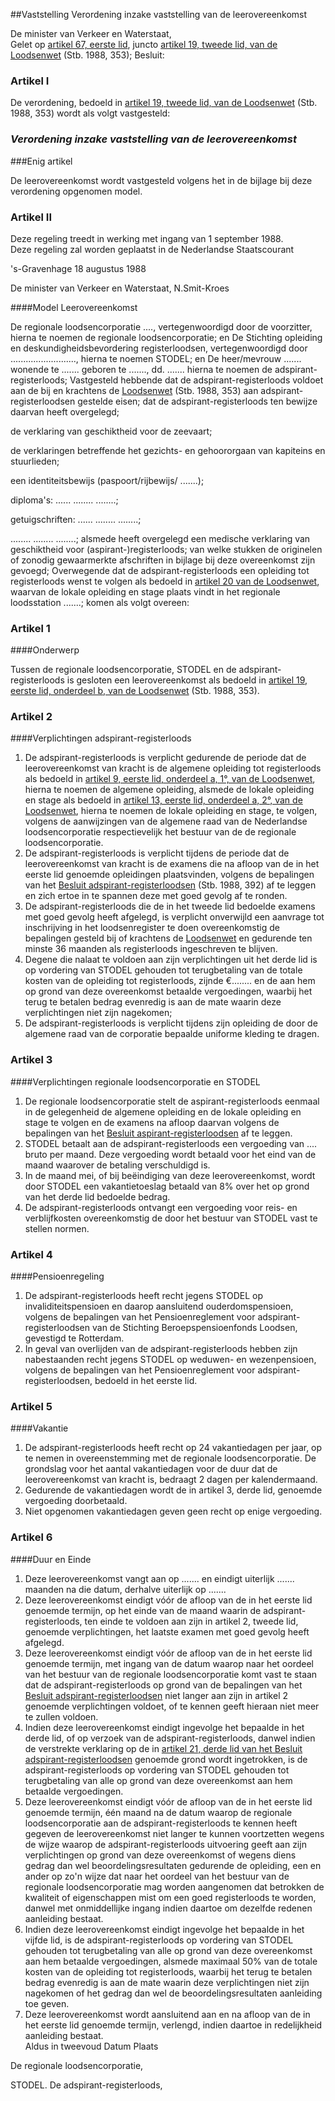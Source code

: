 <meta http-equiv='Content-Type' content='text/html; charset=utf-8' />

##Vaststelling Verordening inzake vaststelling van de leerovereenkomst

De minister van Verkeer en Waterstaat,  
Gelet op [artikel 67, eerste lid](../../../../../../../../../wet/loodsenwet/BWBR0004365/README.md), juncto [artikel 19, tweede lid, van de Loodsenwet](../../../../../../../../../wet/loodsenwet/BWBR0004365/README.md) (Stb. 1988, 353);
Besluit:    

### Artikel  I  

De verordening, bedoeld in [artikel 19, tweede lid, van de Loodsenwet](../../../../../../../../../wet/loodsenwet/BWBR0004365/README.md) (Stb. 1988, 353) wordt als volgt vastgesteld: 
### *Verordening inzake vaststelling van de leerovereenkomst* 

###Enig artikel

De leerovereenkomst wordt vastgesteld volgens het in de bijlage bij deze verordening opgenomen model.  

### Artikel  II  

Deze regeling treedt in werking met ingang van 1 september 1988.  
Deze regeling zal worden geplaatst in de Nederlandse Staatscourant   

's-Gravenhage 
18 augustus 1988    

De 
minister van Verkeer en Waterstaat, 
N.Smit-Kroes   

####Model Leerovereenkomst

De regionale loodsencorporatie ...., vertegenwoordigd door de voorzitter, hierna te noemen de regionale loodsencorporatie; en De Stichting opleiding en deskundigheidsbevordering registerloodsen, vertegenwoordigd door .........................., hierna te noemen STODEL; en De heer/mevrouw ....... wonende te ....... geboren te ......., dd. ....... hierna te noemen de adspirant-registerloods; Vastgesteld hebbende dat de adspirant-registerloods voldoet aan de bij en krachtens de [Loodsenwet](../../../../../../../../../wet/loodsenwet/BWBR0004365/README.md) (Stb. 1988, 353) aan adspirant-registerloodsen gestelde eisen; dat de adspirant-registerloods ten bewijze daarvan heeft overgelegd; 

de verklaring van geschiktheid voor de zeevaart;  

de verklaringen betreffende het gezichts- en gehoororgaan van kapiteins en stuurlieden;  

een identiteitsbewijs (paspoort/rijbewijs/ .......);  

diploma's: ...... ........ ........;  

getuigschriften: ...... ........ ........;  

........ ........ ........;   alsmede heeft overgelegd een medische verklaring van geschiktheid voor (aspirant-)registerloods; van welke stukken de originelen of zonodig gewaarmerkte afschriften in bijlage bij deze overeenkomst zijn gevoegd; Overwegende dat de adspirant-registerloods een opleiding tot registerloods wenst te volgen als bedoeld in [artikel 20 van de Loodsenwet](../../../../../../../../../wet/loodsenwet/BWBR0004365/README.md), waarvan de lokale opleiding en stage plaats vindt in het regionale loodsstation .......; komen als volgt overeen: 

### Artikel  1  

####Onderwerp

Tussen de regionale loodsencorporatie, STODEL en de adspirant-registerloods is gesloten een leerovereenkomst als bedoeld in [artikel 19, eerste lid, onderdeel b, van de Loodsenwet](../../../../../../../../../wet/loodsenwet/BWBR0004365/README.md) (Stb. 1988, 353).  

### Artikel  2  

####Verplichtingen adspirant-registerloods

1.  De adspirant-registerloods is verplicht gedurende de periode dat de leerovereenkomst van kracht is de algemene opleiding tot registerloods als bedoeld in [artikel 9, eerste lid, onderdeel a, 1°, van de Loodsenwet](../../../../../../../../../wet/loodsenwet/BWBR0004365/README.md), hierna te noemen de algemene opleiding, alsmede de lokale opleiding en stage als bedoeld in [artikel 13, eerste lid, onderdeel a, 2°, van de Loodsenwet](../../../../../../../../../wet/loodsenwet/BWBR0004365/README.md), hierna te noemen de lokale opleiding en stage, te volgen, volgens de aanwijzingen van de algemene raad van de Nederlandse loodsencorporatie respectievelijk het bestuur van de de regionale loodsencorporatie.   
2.  De adspirant-registerloods is verplicht tijdens de periode dat de leerovereenkomst van kracht is de examens die na afloop van de in het eerste lid genoemde opleidingen plaatsvinden, volgens de bepalingen van het [Besluit adspirant-registerloodsen](../../../../../../../../../AMvB/besluit/adspirant-registerloodsen/BWBR0004391/README.md) (Stb. 1988, 392) af te leggen en zich ertoe in te spannen deze met goed gevolg af te ronden.   
3.  De adspirant-registerloods die de in het tweede lid bedoelde examens met goed gevolg heeft afgelegd, is verplicht onverwijld een aanvrage tot inschrijving in het loodsenregister te doen overeenkomstig de bepalingen gesteld bij of krachtens de [Loodsenwet](../../../../../../../../../wet/loodsenwet/BWBR0004365/README.md) en gedurende ten minste 36 maanden als registerloods ingeschreven te blijven.   
4.  Degene die nalaat te voldoen aan zijn verplichtingen uit het derde lid is op vordering van STODEL gehouden tot terugbetaling van de totale kosten van de opleiding tot registerloods, zijnde €........ en de aan hem op grond van deze overeenkomst betaalde vergoedingen, waarbij het terug te betalen bedrag evenredig is aan de mate waarin deze verplichtingen niet zijn nagekomen;   
5.  De adspirant-registerloods is verplicht tijdens zijn opleiding de door de algemene raad van de corporatie bepaalde uniforme kleding te dragen.   

### Artikel  3  

####Verplichtingen regionale loodsencorporatie en STODEL

1.  De regionale loodsencorporatie stelt de aspirant-registerloods eenmaal in de gelegenheid de algemene opleiding en de lokale opleiding en stage te volgen en de examens na afloop daarvan volgens de bepalingen van het [Besluit aspirant-registerloodsen](../../../../../../../../../AMvB/besluit/adspirant-registerloodsen/BWBR0004391/README.md) af te leggen.   
2.  STODEL betaalt aan de adspirant-registerloods een vergoeding van .... bruto per maand. Deze vergoeding wordt betaald voor het eind van de maand waarover de betaling verschuldigd is.   
3.  In de maand mei, of bij beëindiging van deze leerovereenkomst, wordt door STODEL een vakantietoeslag betaald van 8% over het op grond van het derde lid bedoelde bedrag.   
4.  De adspirant-registerloods ontvangt een vergoeding voor reis- en verblijfkosten overeenkomstig de door het bestuur van STODEL vast te stellen normen.   

### Artikel  4  

####Pensioenregeling

1.  De adspirant-registerloods heeft recht jegens STODEL op invaliditeitspensioen en daarop aansluitend ouderdomspensioen, volgens de bepalingen van het Pensioenreglement voor adspirant- registerloodsen van de Stichting Beroepspensioenfonds Loodsen, gevestigd te Rotterdam.   
2.  In geval van overlijden van de adspirant-registerloods hebben zijn nabestaanden recht jegens STODEL op weduwen- en wezenpensioen, volgens de bepalingen van het Pensioenreglement voor adspirant-registerloodsen, bedoeld in het eerste lid.   

### Artikel  5  

####Vakantie

1.  De adspirant-registerloods heeft recht op 24 vakantiedagen per jaar, op te nemen in overeenstemming met de regionale loodsencorporatie. De grondslag voor het aantal vakantiedagen voor de duur dat de leerovereenkomst van kracht is, bedraagt 2 dagen per kalendermaand.   
2.  Gedurende de vakantiedagen wordt de in artikel 3, derde lid, genoemde vergoeding doorbetaald.   
3.  Niet opgenomen vakantiedagen geven geen recht op enige vergoeding.   

### Artikel  6  

####Duur en Einde

1.  Deze leerovereenkomst vangt aan op ....... en eindigt uiterlijk ....... maanden na die datum, derhalve uiterlijk op .......   
2.  Deze leerovereenkomst eindigt vóór de afloop van de in het eerste lid genoemde termijn, op het einde van de maand waarin de adspirant-registerloods, ten einde te voldoen aan zijn in artikel 2, tweede lid, genoemde verplichtingen, het laatste examen met goed gevolg heeft afgelegd.   
3.  Deze leerovereenkomst eindigt vóór de afloop van de in het eerste lid genoemde termijn, met ingang van de datum waarop naar het oordeel van het bestuur van de regionale loodsencorporatie komt vast te staan dat de adspirant-registerloods op grond van de bepalingen van het [Besluit adspirant-registerloodsen](../../../../../../../../../AMvB/besluit/adspirant-registerloodsen/BWBR0004391/README.md) niet langer aan zijn in artikel 2 genoemde verplichtingen voldoet, of te kennen geeft hieraan niet meer te zullen voldoen.   
4.  Indien deze leerovereenkomst eindigt ingevolge het bepaalde in het derde lid, of op verzoek van de adspirant-registerloods, danwel indien de verstrekte verklaring op de in [artikel 21, derde lid van het Besluit adspirant-registerloodsen](../../../../../../../../../AMvB/besluit/adspirant-registerloodsen/BWBR0004391/README.md) genoemde grond wordt ingetrokken, is de adspirant-registerloods op vordering van STODEL gehouden tot terugbetaling van alle op grond van deze overeenkomst aan hem betaalde vergoedingen.   
5.  Deze leerovereenkomst eindigt vóór de afloop van de in het eerste lid genoemde termijn, één maand na de datum waarop de regionale loodsencorporatie aan de adspirant-registerloods te kennen heeft gegeven de leerovereenkomst niet langer te kunnen voortzetten wegens de wijze waarop de adspirant-registerloods uitvoering geeft aan zijn verplichtingen op grond van deze overeenkomst of wegens diens gedrag dan wel beoordelingsresultaten gedurende de opleiding, een en ander op zo'n wijze dat naar het oordeel van het bestuur van de regionale loodsencorporatie mag worden aangenomen dat betrokken de kwaliteit of eigenschappen mist om een goed registerloods te worden, danwel met onmiddellijke ingang indien daartoe om dezelfde redenen aanleiding bestaat.   
6.  Indien deze leerovereenkomst eindigt ingevolge het bepaalde in het vijfde lid, is de adspirant-registerloods op vordering van STODEL gehouden tot terugbetaling van alle op grond van deze overeenkomst aan hem betaalde vergoedingen, alsmede maximaal 50% van de totale kosten van de opleiding tot registerloods, waarbij het terug te betalen bedrag evenredig is aan de mate waarin deze verplichtingen niet zijn nagekomen of het gedrag dan wel de beoordelingsresultaten aanleiding toe geven.   
7.  Deze leerovereenkomst wordt aansluitend aan en na afloop van de in het eerste lid genoemde termijn, verlengd, indien daartoe in redelijkheid aanleiding bestaat.   
Aldus in tweevoud Datum Plaats  

De regionale loodsencorporatie, 

STODEL. De adspirant-registerloods,  

